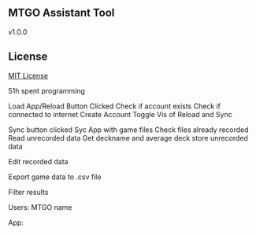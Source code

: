 ## MTGO Assistant Tool
v1.0.0

## License
[MIT License](LICENSE)


51h spent programming


Load App/Reload Button Clicked
Check if account exists
Check if connected to internet
Create Account
Toggle Vis of Reload and Sync

Sync button clicked
Syc App with game files
Check files already recorded
Read unrecorded data
Get deckname and average deck
store unrecorded data

Edit recorded data

Export game data to .csv file

Filter results

Users:
  MTGO name
  

App:
  
